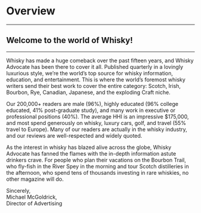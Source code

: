 # Overview
---

## Welcome to the world of Whisky!
---

Whisky has made a huge comeback over the past fifteen years, and Whisky Advocate has been there to cover it all. Published quarterly in a lovingly luxurious style, we’re the world’s top source for whisky information, education, and entertainment. This is where the world’s foremost whisky writers send their best work to cover the entire category: Scotch, Irish, Bourbon, Rye, Canadian, Japanese, and the exploding Craft niche.

Our 200,000+ readers are male (96%), highly educated (96% college educated, 41% post-graduate study), and many work in executive or professional positions (40%). The average HHI is an impressive $175,000, and most spend generously on whisky, luxury cars, golf, and travel (55% travel to Europe). Many of our readers are actually in the whisky industry, and our reviews are well-respected and widely quoted.

As the interest in whisky has blazed alive across the globe, Whisky Advocate has fanned the flames with the in-depth information astute drinkers crave. For people who plan their vacations on the Bourbon Trail, who fly-fish in the River Spey in the morning and tour Scotch distilleries in the afternoon, who spend tens of thousands investing in rare whiskies, no other magazine will do.

Sincerely,<br />
Michael McGoldrick,<br />
Director of Advertising

